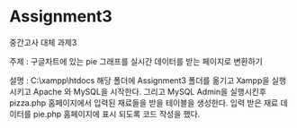 # Assignment3
중간고사 대체 과제3

주제 : 구글차트에 있는 pie 그래프를 실시간 데이터를 받는 페이지로 변환하기

설명 : C:\xampp\htdocs 해당 폴더에 Assignment3 폴더를 옮기고 Xampp을 실행 시키고 Apache 와 MySQL을 시작한다.
그리고 MySQL Admin을 실행시킨후 pizza.php 홈페이지에서 입력된 재료들을 받을 테이블을 생성한다.
입력 받은 재료 데이터를 pie.php 홈페이지에 표시 되도록 코드 작성을 했다.
